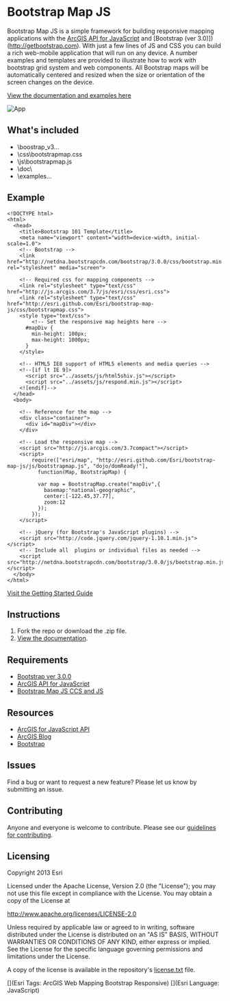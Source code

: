 # Bootstrap Map JS

Bootstrap Map JS is a simple framework for building responsive mapping applications with the [ArcGIS API for JavaScript](http://developers.arcgis.com) and [Bootstrap (ver 3.0)])(http://getbootstrap.com).  With just a few lines of JS and CSS you can build a rich web-mobile application that will run on any device.  A number examples and templates are provided to illustrate how to work with bootstrap grid system and web components.  All Bootstrap maps will be automatically centered and resized when the size or orientation of the screen changes on the device.

[View the documentation and examples here](http://esri.github.com/bootstrap-map-js/doc/index.html)

![App](https://raw.github.com/Esri/bootstrap-map-js/master/bootstrap-map-js.png)

## What's included
* \boostrap_v3\...
* \css\bootstrapmap.css
* \js\bootstrapmap.js 
* \doc\
* \examples\... 

## Example

```
<!DOCTYPE html>
<html>
  <head>
    <title>Bootstrap 101 Template</title>
    <meta name="viewport" content="width=device-width, initial-scale=1.0">
    <!-- Bootstrap -->
    <link href="http://netdna.bootstrapcdn.com/bootstrap/3.0.0/css/bootstrap.min.css" rel="stylesheet" media="screen">

    <!-- Required css for mapping components -->
    <link rel="stylesheet" type="text/css" href="http://js.arcgis.com/3.7/js/esri/css/esri.css">   
    <link rel="stylesheet" type="text/css" href="http://esri.github.com/Esri/bootstrap-map-js/css/bootstrapmap.css">   
    <style type="text/css">
	    <!-- Set the responsive map heights here -->
      #mapDiv {
        min-height: 100px; 
        max-height: 1000px; 
      }
    </style>

    <!-- HTML5 IE8 support of HTML5 elements and media queries -->
    <!--[if lt IE 9]>
      <script src="../assets/js/html5shiv.js"></script>
      <script src="../assets/js/respond.min.js"></script>
    <![endif]-->
  </head>
  <body>
    
    <!-- Reference for the map -->
    <div class="container">
      <div id="mapDiv"></div>
    </div>

    <!-- Load the responsive map -->
    <script src="http://js.arcgis.com/3.7compact"></script>
    <script>
        require(["esri/map", "http://esri.github.com/Esri/bootstrap-map-js/js/bootstrapmap.js", "dojo/domReady!"], 
          function(Map, BootstrapMap) {
            
          var map = BootstrapMap.create("mapDiv",{
            basemap:"national-geographic",
            center:[-122.45,37.77],
            zoom:12
          });
        });
    </script>

    <!-- jQuery (for Bootstrap's JavaScript plugins) -->
    <script src="http://code.jquery.com/jquery-1.10.1.min.js"></script>
    <!-- Include all  plugins or individual files as needed -->
    <script src="http://netdna.bootstrapcdn.com/bootstrap/3.0.0/js/bootstrap.min.js"></script>
  </body>
</html>

```
[Visit the Getting Started Guide](http://esri.github.com/bootstrap-map-js/doc/getstarted.html)

## Instructions

1. Fork the repo or download the .zip file. 
2. [View the documentation](http://esri.github.com/bootstrap-map-js/doc/index.html).

## Requirements

* [Bootstrap ver 3.0.0](http://getbootstrap.com)
* [ArcGIS API for JavaScript](http://developers.arcgis.com)
* [Bootstrap Map JS CCS and JS](http://esri.github.com/bootstrap-map-js/)

## Resources

* [ArcGIS for JavaScript API](http://developers.arcgis.com/)
* [ArcGIS Blog](http://blogs.esri.com/esri/arcgis/)
* [Bootstrap](http://getbootstrap.com/)

## Issues

Find a bug or want to request a new feature?  Please let us know by submitting an issue.

## Contributing

Anyone and everyone is welcome to contribute. Please see our [guidelines for contributing](https://github.com/esri/contributing).

## Licensing
Copyright 2013 Esri

Licensed under the Apache License, Version 2.0 (the "License");
you may not use this file except in compliance with the License.
You may obtain a copy of the License at

   http://www.apache.org/licenses/LICENSE-2.0

Unless required by applicable law or agreed to in writing, software
distributed under the License is distributed on an "AS IS" BASIS,
WITHOUT WARRANTIES OR CONDITIONS OF ANY KIND, either express or implied.
See the License for the specific language governing permissions and
limitations under the License.

A copy of the license is available in the repository's [license.txt]( https://raw.github.com/Esri/bootstrap-map-js/master/license.txt) file.

[](Esri Tags: ArcGIS Web Mapping Bootstrap Responsive)
[](Esri Language: JavaScript)
